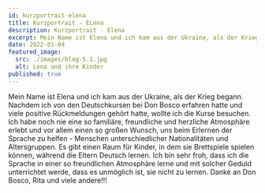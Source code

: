 ```yaml
---
id: kurzportrait-elena
title: Kurzportrait - ELena
description: Kurzportrait - Elena
excerpt: Mein Name ist Elena und ich kam aus der Ukraine, als der Krieg begann. Nachdem ich von den Deutschkursen bei Don Bosco erfahren hatte und viele positive Rückmeldungen gehört hatte, wollte ich die Kurse besuchen.
date: 2022-01-04
featured_image:
  src: ./images/blog-5.1.jpg
  alt: Lena und ihre Kinder
published: true
---
```


Mein Name ist Elena und ich kam aus der Ukraine, als der Krieg begann. Nachdem ich von den Deutschkursen bei Don Bosco erfahren hatte und viele positive Rückmeldungen gehört hatte, wollte ich die Kurse besuchen. Ich habe noch nie eine so familiäre, freundliche und herzliche Atmosphäre erlebt und vor allem einen so großen Wunsch, uns beim Erlernen der Sprache zu helfen - Menschen unterschiedlicher Nationalitäten und Altersgruppen. Es gibt einen Raum für Kinder, in dem sie Brettspiele spielen können, während die Eltern Deutsch lernen. Ich bin sehr froh, dass ich die Sprache in einer so freundlichen Atmosphäre lerne und mit solcher Geduld unterrichtet werde, dass es unmöglich ist, sie nicht zu lernen. Danke an Don Bosco, Rita und viele andere!!!
